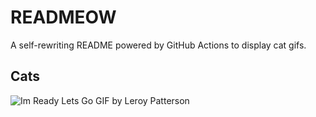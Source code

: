 # READMEOW

A self-rewriting README powered by GitHub Actions to display cat gifs.

## Cats

![Im Ready Lets Go GIF by Leroy Patterson](https://media0.giphy.com/media/CjmvTCZf2U3p09Cn0h/200.gif?cid=9acd02daf6t0teoairjpm17kmrr78xw9zkmt6p0crtf89qo8&ep=v1_gifs_search&rid=200.gif&ct=g)

